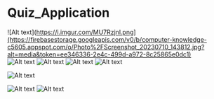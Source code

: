 # Quiz_Application

![Alt text](https://i.imgur.com/MU7Rzjnl.png](https://firebasestorage.googleapis.com/v0/b/computer-knowledge-c5605.appspot.com/o/Photo%2FScreenshot_20230710_143812.jpg?alt=media&token=ee346336-2e4c-499d-a972-8c25865e0dc1)       
![Alt text]([https://i.imgur.com/2wBbiTHl.png](https://storage.googleapis.com/computer-knowledge-c5605.appspot.com/Photo/Screenshot_20230710_143819.jpg?GoogleAccessId=service-335296147499@gcp-sa-firebasestorage.iam.gserviceaccount.com&Expires=1688985242&Signature=ATKdYrFXAiotnxB55qU5wm9xiomvTrP7jY58WsOVivvFz09FDULe5a46zYu/CzZ9vuCEKWo2mKi5g0BjQC1CbcDnbhH%2Bs6HfkxYmPHUUu5R1sm601nE8W/deZ3VjvA6hZk/qcId2IDZZsmoJeVxjXMJnUClcMkXehoMjh/0I3KgTrG6BYkz3lIDwQrdU%2BHSs85dvVUyLjZAT7HtGU/UnAk2NQFsUwfwcp4ViehcQqsM/Zfwb2ik%2BoBzaIcB5R10dkR6g1%2BBLMSTGiLj4PC%2BX9WyMdStQ1IcHsSrS73xycJbOU31ruXxlIj79X5/3cj/UkynoylMbrhlSoayFb3JMaQ%3D%3D)https://storage.googleapis.com/computer-knowledge-c5605.appspot.com/Photo/Screenshot_20230710_143819.jpg?GoogleAccessId=service-335296147499@gcp-sa-firebasestorage.iam.gserviceaccount.com&Expires=1688985242&Signature=ATKdYrFXAiotnxB55qU5wm9xiomvTrP7jY58WsOVivvFz09FDULe5a46zYu/CzZ9vuCEKWo2mKi5g0BjQC1CbcDnbhH%2Bs6HfkxYmPHUUu5R1sm601nE8W/deZ3VjvA6hZk/qcId2IDZZsmoJeVxjXMJnUClcMkXehoMjh/0I3KgTrG6BYkz3lIDwQrdU%2BHSs85dvVUyLjZAT7HtGU/UnAk2NQFsUwfwcp4ViehcQqsM/Zfwb2ik%2BoBzaIcB5R10dkR6g1%2BBLMSTGiLj4PC%2BX9WyMdStQ1IcHsSrS73xycJbOU31ruXxlIj79X5/3cj/UkynoylMbrhlSoayFb3JMaQ%3D%3D)
![Alt text]([https://i.imgur.com/UnQNxvGl.png](https://firebasestorage.googleapis.com/v0/b/computer-knowledge-c5605.appspot.com/o/Photo%2FScreenshot_20230710_143844.jpg?alt=media&token=07cd7039-9fd2-4190-9324-7195a99a8ccd)https://firebasestorage.googleapis.com/v0/b/computer-knowledge-c5605.appspot.com/o/Photo%2FScreenshot_20230710_143844.jpg?alt=media&token=07cd7039-9fd2-4190-9324-7195a99a8ccd)
![Alt text]([https://i.imgur.com/eckFUtxl.png](https://firebasestorage.googleapis.com/v0/b/computer-knowledge-c5605.appspot.com/o/Photo%2FScreenshot_20230710_143900.jpg?alt=media&token=e9567918-4160-4b01-a539-a1f8accbe083)https://firebasestorage.googleapis.com/v0/b/computer-knowledge-c5605.appspot.com/o/Photo%2FScreenshot_20230710_143900.jpg?alt=media&token=e9567918-4160-4b01-a539-a1f8accbe083)
![Alt text]([https://i.imgur.com/ybJiUXil.png](https://firebasestorage.googleapis.com/v0/b/computer-knowledge-c5605.appspot.com/o/Photo%2FScreenshot_20230710_143909.jpg?alt=media&token=8a66fe7e-7bcf-4a96-89cf-ccc846b78ad3)https://firebasestorage.googleapis.com/v0/b/computer-knowledge-c5605.appspot.com/o/Photo%2FScreenshot_20230710_143909.jpg?alt=media&token=8a66fe7e-7bcf-4a96-89cf-ccc846b78ad3)


 ![Alt text]([https://i.imgur.com/3mnR0Rjl.png](https://firebasestorage.googleapis.com/v0/b/computer-knowledge-c5605.appspot.com/o/Photo%2FScreenshot_20230710_143915.jpg?alt=media&token=7fa68cd2-a83b-491a-90ad-8d6d80c03abe)https://firebasestorage.googleapis.com/v0/b/computer-knowledge-c5605.appspot.com/o/Photo%2FScreenshot_20230710_143915.jpg?alt=media&token=7fa68cd2-a83b-491a-90ad-8d6d80c03abe)

  ![Alt text]([https://i.imgur.com/3mnR0Rjl.png) ![Alt text](https://i.imgur.com/3mnR0Rjl.png](https://firebasestorage.googleapis.com/v0/b/computer-knowledge-c5605.appspot.com/o/Photo%2FScreenshot_20230710_143935.jpg?alt=media&token=1bce6233-c180-472b-9579-2f4cc2c893f5)https://firebasestorage.googleapis.com/v0/b/computer-knowledge-c5605.appspot.com/o/Photo%2FScreenshot_20230710_143935.jpg?alt=media&token=1bce6233-c180-472b-9579-2f4cc2c893f5)
